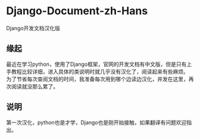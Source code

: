 # Django-Document-zh-Hans

Django开发文档汉化版

## 缘起  

最近在学习python，使用了Django框架，官网的开发文档有中文版，但是只有上手教程比较详细，进入具体的类说明时就几乎没有汉化了，阅读起来有些麻烦。  
为了节省每次查阅文档的时间，我准备每次用到哪个边读边汉化，并发在这里，再次阅读就没那么累了。  

## 说明  

第一次汉化，python也是才学，Django也是刚开始接触，如果翻译有问题欢迎指出。
